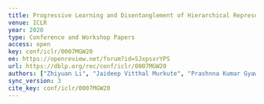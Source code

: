 ```yaml
---
title: Progressive Learning and Disentanglement of Hierarchical Representations.
venue: ICLR
year: 2020
type: Conference and Workshop Papers
access: open
key: conf/iclr/0007MGW20
ee: https://openreview.net/forum?id=SJxpsxrYPS
url: https://dblp.org/rec/conf/iclr/0007MGW20
authors: ["Zhiyuan Li", "Jaideep Vitthal Murkute", "Prashnna Kumar Gyawali", "Linwei Wang"]
sync_version: 3
cite_key: conf/iclr/0007MGW20
---
```

